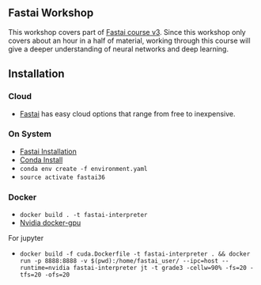 ## Fastai Workshop
This workshop covers part of [Fastai course v3](https://course.fast.ai/). Since this workshop only covers about an hour 
in a half of material, working through this course will give a deeper understanding of neural networks and deep learning.

## Installation

### Cloud 
- [Fastai](https://course.fast.ai/) has easy cloud options that range from free to inexpensive.

### On System
- [Fastai Installation](https://github.com/fastai/fastai/blob/master/README.md#installation)
- [Conda Install](https://docs.conda.io/en/latest/miniconda.html)
- `conda env create -f environment.yaml`
- `source activate fastai36`

### Docker
- `docker build . -t fastai-interpreter`
- [Nvidia docker-gpu](https://github.com/nvidia/nvidia-docker/wiki/Installation-(version-2.0))

For jupyter
- `docker build -f cuda.Dockerfile -t fastai-interpreter . && docker run -p 8888:8888 -v $(pwd):/home/fastai_user/ --ipc=host --runtime=nvidia fastai-interpreter jt -t grade3 -cellw=90% -fs=20 -tfs=20 -ofs=20` 